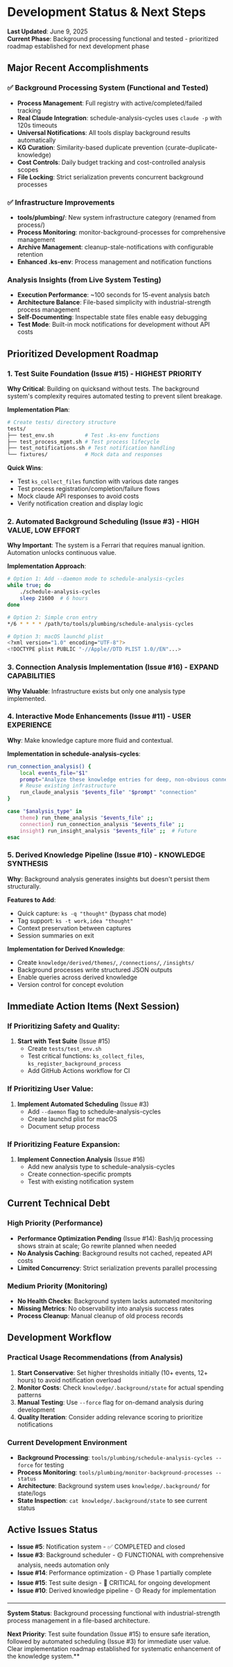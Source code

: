 # Development Status & Next Steps

**Last Updated**: June 9, 2025  
**Current Phase**: Background processing functional and tested - prioritized roadmap established for next development phase

## Major Recent Accomplishments

### ✅ Background Processing System (Functional and Tested)
- **Process Management**: Full registry with active/completed/failed tracking
- **Real Claude Integration**: schedule-analysis-cycles uses `claude -p` with 120s timeouts  
- **Universal Notifications**: All tools display background results automatically
- **KG Curation**: Similarity-based duplicate prevention (curate-duplicate-knowledge)
- **Cost Controls**: Daily budget tracking and cost-controlled analysis scopes
- **File Locking**: Strict serialization prevents concurrent background processes

### ✅ Infrastructure Improvements  
- **tools/plumbing/**: New system infrastructure category (renamed from process/)
- **Process Monitoring**: monitor-background-processes for comprehensive management
- **Archive Management**: cleanup-stale-notifications with configurable retention
- **Enhanced .ks-env**: Process management and notification functions

### Analysis Insights (from Live System Testing)
- **Execution Performance**: ~100 seconds for 15-event analysis batch
- **Architecture Balance**: File-based simplicity with industrial-strength process management
- **Self-Documenting**: Inspectable state files enable easy debugging
- **Test Mode**: Built-in mock notifications for development without API costs

## Prioritized Development Roadmap

### 1. **Test Suite Foundation** (Issue #15) - **HIGHEST PRIORITY**
**Why Critical**: Building on quicksand without tests. The background system's complexity requires automated testing to prevent silent breakage.

**Implementation Plan**:
```bash
# Create tests/ directory structure
tests/
├── test_env.sh          # Test .ks-env functions
├── test_process_mgmt.sh # Test process lifecycle
├── test_notifications.sh # Test notification handling
└── fixtures/            # Mock data and responses
```

**Quick Wins**:
- Test `ks_collect_files` function with various date ranges
- Test process registration/completion/failure flows
- Mock claude API responses to avoid costs
- Verify notification creation and display logic

### 2. **Automated Background Scheduling** (Issue #3) - **HIGH VALUE, LOW EFFORT**
**Why Important**: The system is a Ferrari that requires manual ignition. Automation unlocks continuous value.

**Implementation Approach**:
```bash
# Option 1: Add --daemon mode to schedule-analysis-cycles
while true; do
    ./schedule-analysis-cycles
    sleep 21600  # 6 hours
done

# Option 2: Simple cron entry
*/6 * * * * /path/to/tools/plumbing/schedule-analysis-cycles

# Option 3: macOS launchd plist
<?xml version="1.0" encoding="UTF-8"?>
<!DOCTYPE plist PUBLIC "-//Apple//DTD PLIST 1.0//EN"...>
```

### 3. **Connection Analysis Implementation** (Issue #16) - **EXPAND CAPABILITIES**
**Why Valuable**: Infrastructure exists but only one analysis type implemented.

### 4. **Interactive Mode Enhancements** (Issue #11) - **USER EXPERIENCE**
**Why**: Make knowledge capture more fluid and contextual.

**Implementation in schedule-analysis-cycles**:
```bash
run_connection_analysis() {
    local events_file="$1"
    prompt="Analyze these knowledge entries for deep, non-obvious connections..."
    # Reuse existing infrastructure
    run_claude_analysis "$events_file" "$prompt" "connection"
}

case "$analysis_type" in
    theme) run_theme_analysis "$events_file" ;;
    connection) run_connection_analysis "$events_file" ;;
    insight) run_insight_analysis "$events_file" ;;  # Future
esac
```

### 5. **Derived Knowledge Pipeline** (Issue #10) - **KNOWLEDGE SYNTHESIS**
**Why**: Background analysis generates insights but doesn't persist them structurally.

**Features to Add**:
- Quick capture: `ks -q "thought"` (bypass chat mode)
- Tag support: `ks -t work,idea "thought"`
- Context preservation between captures
- Session summaries on exit

**Implementation for Derived Knowledge**:
- Create `knowledge/derived/themes/`, `/connections/`, `/insights/`
- Background processes write structured JSON outputs
- Enable queries across derived knowledge
- Version control for concept evolution

## Immediate Action Items (Next Session)

### If Prioritizing Safety and Quality:
1. **Start with Test Suite** (Issue #15)
   - Create `tests/test_env.sh`
   - Test critical functions: `ks_collect_files`, `ks_register_background_process`
   - Add GitHub Actions workflow for CI

### If Prioritizing User Value:
1. **Implement Automated Scheduling** (Issue #3)
   - Add `--daemon` flag to schedule-analysis-cycles
   - Create launchd plist for macOS
   - Document setup process

### If Prioritizing Feature Expansion:
1. **Implement Connection Analysis** (Issue #16)
   - Add new analysis type to schedule-analysis-cycles
   - Create connection-specific prompts
   - Test with existing notification system

## Current Technical Debt

### High Priority (Performance)
- **Performance Optimization Pending** (Issue #14): Bash/jq processing shows strain at scale; Go rewrite planned when needed
- **No Analysis Caching**: Background results not cached, repeated API costs
- **Limited Concurrency**: Strict serialization prevents parallel processing

### Medium Priority (Monitoring)
- **No Health Checks**: Background system lacks automated monitoring
- **Missing Metrics**: No observability into analysis success rates
- **Process Cleanup**: Manual cleanup of old process records

## Development Workflow

### Practical Usage Recommendations (from Analysis)
1. **Start Conservative**: Set higher thresholds initially (10+ events, 12+ hours) to avoid notification overload
2. **Monitor Costs**: Check `knowledge/.background/state` for actual spending patterns
3. **Manual Testing**: Use `--force` flag for on-demand analysis during development
4. **Quality Iteration**: Consider adding relevance scoring to prioritize notifications

### Current Development Environment
- **Background Processing**: `tools/plumbing/schedule-analysis-cycles --force` for testing
- **Process Monitoring**: `tools/plumbing/monitor-background-processes --status`
- **Architecture**: Background system uses `knowledge/.background/` for state/logs
- **State Inspection**: `cat knowledge/.background/state` to see current status

## Active Issues Status

- **Issue #5**: Notification system - ✅ COMPLETED and closed
- **Issue #3**: Background scheduler - 🟡 FUNCTIONAL with comprehensive analysis, needs automation only
- **Issue #14**: Performance optimization - 🟡 Phase 1 partially complete
- **Issue #15**: Test suite design - 🔴 CRITICAL for ongoing development
- **Issue #10**: Derived knowledge pipeline - 🟡 Ready for implementation

---

**System Status**: Background processing functional with industrial-strength process management in a file-based architecture.

**Next Priority**: Test suite foundation (Issue #15) to ensure safe iteration, followed by automated scheduling (Issue #3) for immediate user value. Clear implementation roadmap established for systematic enhancement of the knowledge system.**